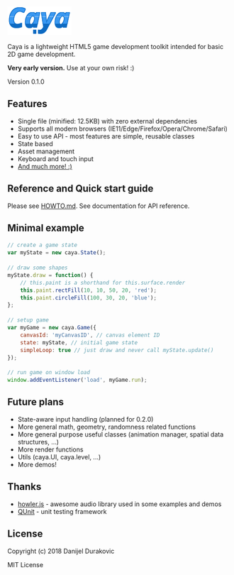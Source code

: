 ![Caya](/logo.png?raw=true)

Caya is a lightweight HTML5 game development toolkit intended for basic 2D game development.

**Very early version.** Use at your own risk! :)

Version 0.1.0

## Features

- Single file (minified: 12.5KB) with zero external dependencies
- Supports all modern browsers (IE11/Edge/Firefox/Opera/Chrome/Safari)
- Easy to use API - most features are simple, reusable classes
- State based
- Asset management
- Keyboard and touch input
- [And much more! :)](HOWTO.md)

## Reference and Quick start guide

Please see [HOWTO.md](HOWTO.md). See documentation for API reference.

## Minimal example

```javascript
// create a game state
var myState = new caya.State();

// draw some shapes
myState.draw = function() {
	// this.paint is a shorthand for this.surface.render
	this.paint.rectFill(10, 10, 50, 20, 'red');
	this.paint.circleFill(100, 30, 20, 'blue');
};

// setup game
var myGame = new caya.Game({
	canvasId: 'myCanvasID', // canvas element ID
	state: myState, // initial game state
	simpleLoop: true // just draw and never call myState.update()
});

// run game on window load
window.addEventListener('load', myGame.run);
```

## Future plans

- State-aware input handling (planned for 0.2.0)
- More general math, geometry, randomness related functions
- More general purpose useful classes (animation manager, spatial data structures, ...)
- More render functions
- Utils (caya.UI, caya.level, ...)
- More demos!

## Thanks

- [howler.js](https://howlerjs.com/) - awesome audio library used in some examples and demos
- [QUnit](https://qunitjs.com/) - unit testing framework

## License

Copyright (c) 2018 Danijel Durakovic

MIT License
